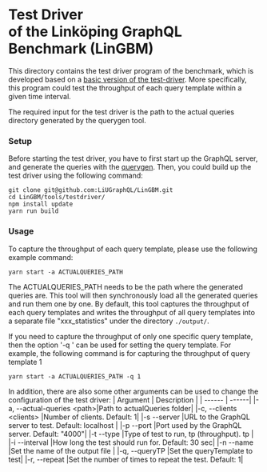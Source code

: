 # Test Driver <br/> of the Linköping GraphQL Benchmark (LinGBM)

This directory contains the test driver program of the benchmark, which is developed based on a [basic version of the test-driver](https://github.com/LiUGraphQL/evaluation-graphql-server-techniques/tree/master/test-driver). More specifically, this program could test the throughput of each query template within a given time interval.

The required input for the test driver is the path to the actual queries directory generated by the querygen tool. 


### Setup
Before starting the test driver, you have to first start up the GraphQL server, and generate the queries with the [querygen](https://github.com/LiUGraphQL/LinGBM/tree/master/tools/querygen).
Then, you could build up the test driver using the following command:

```
git clone git@github.com:LiUGraphQL/LinGBM.git
cd LinGBM/tools/testdriver/
npm install update
yarn run build
```

### Usage

To capture the throughput of each query template, please use the following example command:
```
yarn start -a ACTUALQUERIES_PATH
```
The ACTUALQUERIES_PATH needs to be the path where the generated queries are. This tool will then synchronously load all the generated queries and run them one by one. By default, this tool captures the throughput of each query templates and writes the throughput of all query templates into a separate file "xxx_statistics" under the directory `./output/`.

If you need to capture the throughput of only one specific query template, then the option '-q <queryTP>' can be used for setting the query template. For example, the following command is for capturing the throughput of query template 1
```
yarn start -a ACTUALQUERIES_PATH -q 1
```

In addition, there are also some other arguments can be used to change the configuration of the test driver:
| Argument | Description |
| ------ | ------|
|-a, --actual-queries \<path>|Path to actualQueries folder| 
|-c, --clients \<clients> |Number of clients. Default: 1| 
|-s --server <url> |URL to the GraphQL server to test. Default: localhost |
|-p --port <port> |Port used by the GraphQL server. Default: "4000"|
|-t --type <type> |Type of test to run, tp (throughput). tp |
|-i --interval <interval> |How long the test should run for. Default: 30 sec|
|-n --name <name> |Set the name of the output file |
|-q, --queryTP <queryTP> |Set the queryTemplate to test|
|-r, --repeat <repeat> |Set the number of times to repeat the test. Default: 1|

